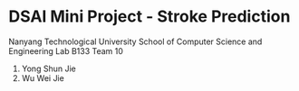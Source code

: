 <h1> DSAI Mini Project - Stroke Prediction </h1>

<div>
  <p>
    <span style="padding: 0px"> Nanyang Technological University </span>
    <span style="padding: 0px"> School of Computer Science and Engineering </span>
    <span style="padding: 0px"> Lab B133 </span>
    <span style="padding: 0px"> Team 10 </span>
  </p>
  
  <p>
    <ol>
      <li> Yong Shun Jie </li>
      <li> Wu Wei Jie </li>
    </ol>
  </p>
  
</div>

